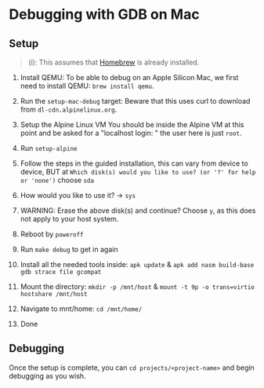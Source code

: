 # Debugging with GDB on Mac

## Setup

> (i): This assumes that [Homebrew](https://brew.sh) is already installed.

1. Install QEMU:
To be able to debug on an Apple Silicon Mac, we first need to install QEMU: `brew install qemu`.

2. Run the `setup-mac-debug` target:
Beware that this uses curl to download from `dl-cdn.alpinelinux.org`.

3. Setup the Alpine Linux VM
You should be inside the Alpine VM at this point and be asked for a "localhost login: " the user here is  just `root`.

4. Run `setup-alpine`

5. Follow the steps in the guided installation, this can vary from device to device, BUT at `Which disk(s) would you like to use? (or '?' for help or 'none')` choose `sda`

6. How would you like to use it? -> `sys`

7. WARNING: Erase the above disk(s) and continue? Choose `y`, as this does not apply to your host system.

8. Reboot by `poweroff`

9. Run `make debug` to get in again

10. Install all the needed tools inside: `apk update` &
`apk add nasm build-base gdb strace file gcompat`

11. Mount the directory: `mkdir -p /mnt/host` & `mount -t 9p -o trans=virtio hostshare /mnt/host`

12. Navigate to mnt/home: `cd /mnt/home/`

13. Done

## Debugging

Once the setup is complete, you can `cd projects/<project-name>` and begin debugging as you wish.
